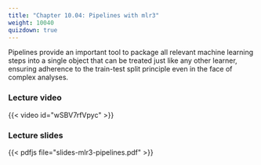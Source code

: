 ```yaml
---
title: "Chapter 10.04: Pipelines with mlr3"
weight: 10040
quizdown: true
---
```

Pipelines provide an important tool to package all relevant machine learning steps into a single object that can be treated just like any other learner, ensuring adherence to the train-test split principle even in the face of complex analyses.

<!--more-->

### Lecture video

{{< video id="wSBV7rfVpyc" >}}

### Lecture slides

{{< pdfjs file="slides-mlr3-pipelines.pdf" >}}
